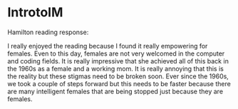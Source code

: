 # IntrotoIM

Hamilton reading response:


I really enjoyed the reading because I found it really empowering for females. Even to this day, females are not very welcomed in the computer and coding fields. It is really impressive that she achieved all of this back in the 1960s as a female and a working mom. It is really annoying that this is the reality but these stigmas need to be broken soon. Ever since the 1960s, we took a couple of steps forward but this needs to be faster because there are many intelligent females that are being stopped just because they are females.

